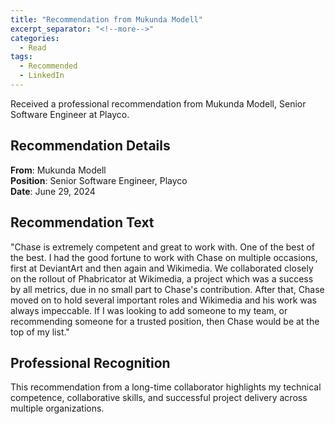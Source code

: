 ```yaml
---
title: "Recommendation from Mukunda Modell"
excerpt_separator: "<!--more-->"
categories:
  - Read
tags:
  - Recommended
  - LinkedIn
---
```


Received a professional recommendation from Mukunda Modell, Senior Software Engineer at Playco.

<!--more-->

## Recommendation Details

**From**: Mukunda Modell  
**Position**: Senior Software Engineer, Playco  
**Date**: June 29, 2024

## Recommendation Text

"Chase is extremely competent and great to work with. One of the best of the best. I had the good fortune to work with Chase on multiple occasions, first at DeviantArt and then again and Wikimedia. We collaborated closely on the rollout of Phabricator at Wikimedia, a project which was a success by all metrics, due in no small part to Chase's contribution. After that, Chase moved on to hold several important roles and Wikimedia and his work was always impeccable. If I was looking to add someone to my team, or recommending someone for a trusted position, then Chase would be at the top of my list."

## Professional Recognition

This recommendation from a long-time collaborator highlights my technical competence, collaborative skills, and successful project delivery across multiple organizations.
